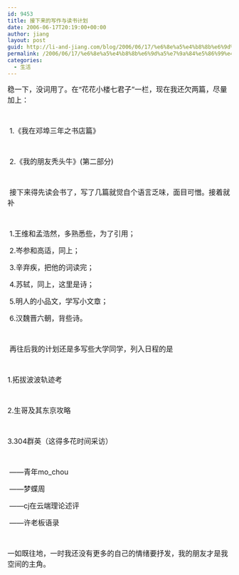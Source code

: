 ```yaml
---
id: 9453
title: 接下来的写作与读书计划
date: 2006-06-17T20:19:00+00:00
author: jiang
layout: post
guid: http://li-and-jiang.com/blog/2006/06/17/%e6%8e%a5%e4%b8%8b%e6%9d%a5%e7%9a%84%e5%86%99%e4%bd%9c%e4%b8%8e%e8%af%bb%e4%b9%a6%e8%ae%a1%e5%88%92/
permalink: /2006/06/17/%e6%8e%a5%e4%b8%8b%e6%9d%a5%e7%9a%84%e5%86%99%e4%bd%9c%e4%b8%8e%e8%af%bb%e4%b9%a6%e8%ae%a1%e5%88%92/
categories:
  - 生活
---
```

<font size="3">稳一下，没词用了。在“花花小楼七君子”一栏，现在我还欠两篇，尽量加上： </font> 

<font size="3"></font>  

<font size="3"> 1.《我在邓埠三年之书店篇》</font> 

<font size="3"></font>  

<font size="3"> 2.《我的朋友秃头牛》(第二部分)</font> 

<font size="3"></font>  

<font size="3"> 接下来得先读会书了，写了几篇就觉自个语言乏味，面目可憎。接着就补</font> 

<font size="3"></font>  

<font size="3"> 1.王维和孟浩然，多熟悉些，为了引用； </font> 

<font size="3"> 2.岑参和高适，同上； </font> 

<font size="3"> 3.辛弃疾，把他的词读完； </font> 

<font size="3"> 4.苏轼，同上，这里是诗； </font> 

<font size="3"> 5.明人的小品文，学写小文章；</font> 

<font size="3"> 6.汉魏晋六朝，背些诗。</font> 

<font size="3"></font>  

<font size="3"> 再往后我的计划还是多写些大学同学，列入日程的是 </font> 

<font size="3"></font>  

<font size="3">1.拓拔波波轨迹考 </font> 

<font size="3"></font>  

<font size="3">2.生哥及其东京攻略 </font> 

<font size="3"></font>  

<font size="3">3.304群英（这得多花时间采访）</font> 

<font size="3"></font>  

<font size="3"> ——青年mo_chou</font> 

<font size="3"> ——梦蝶周 </font> 

<font size="3"> ——</font><font size="3">cj在云端理论述评 </font> 

<font size="3"> ——许老板语录</font> 

<font size="3"></font>  

<font size="3">一如既往地，一时我还没有更多的自己的情绪要抒发，我的朋友才是我空间的主角。</font>